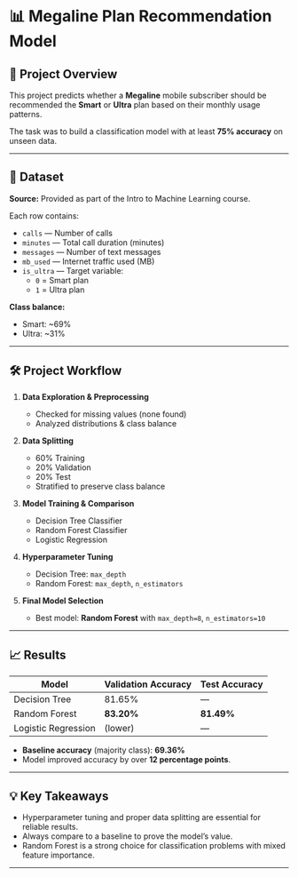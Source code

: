 # 📊 Megaline Plan Recommendation Model

## 📌 Project Overview
This project predicts whether a **Megaline** mobile subscriber should be recommended the **Smart** or **Ultra** plan based on their monthly usage patterns.

The task was to build a classification model with at least **75% accuracy** on unseen data.

---

## 📂 Dataset
**Source:** Provided as part of the Intro to Machine Learning course.

Each row contains:
- `calls` — Number of calls
- `minutes` — Total call duration (minutes)
- `messages` — Number of text messages
- `mb_used` — Internet traffic used (MB)
- `is_ultra` — Target variable:  
  - `0` = Smart plan  
  - `1` = Ultra plan

**Class balance:**
- Smart: ~69%
- Ultra: ~31%

---

## 🛠 Project Workflow
1. **Data Exploration & Preprocessing**  
   - Checked for missing values (none found)  
   - Analyzed distributions & class balance  
   
2. **Data Splitting**  
   - 60% Training  
   - 20% Validation  
   - 20% Test  
   - Stratified to preserve class balance  

3. **Model Training & Comparison**  
   - Decision Tree Classifier  
   - Random Forest Classifier  
   - Logistic Regression  

4. **Hyperparameter Tuning**  
   - Decision Tree: `max_depth`  
   - Random Forest: `max_depth`, `n_estimators`  

5. **Final Model Selection**  
   - Best model: **Random Forest** with `max_depth=8`, `n_estimators=10`

---

## 📈 Results
| Model              | Validation Accuracy | Test Accuracy |
|--------------------|---------------------|---------------|
| Decision Tree      | 81.65%              | —             |
| Random Forest      | **83.20%**          | **81.49%**    |
| Logistic Regression| (lower)             | —             |

- **Baseline accuracy** (majority class): **69.36%**  
- Model improved accuracy by over **12 percentage points**.

---

## 💡 Key Takeaways
- Hyperparameter tuning and proper data splitting are essential for reliable results.
- Always compare to a baseline to prove the model’s value.
- Random Forest is a strong choice for classification problems with mixed feature importance.

---

